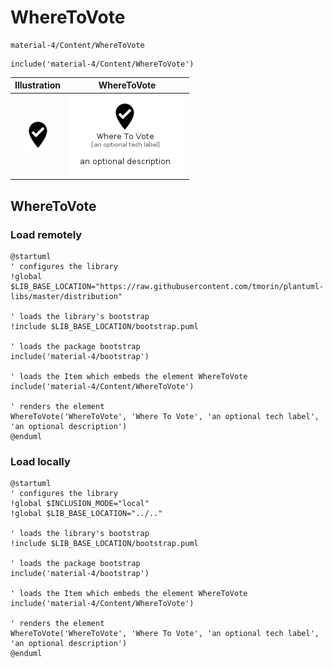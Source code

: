 # WhereToVote


```text
material-4/Content/WhereToVote
```

```text
include('material-4/Content/WhereToVote')
```



| Illustration | WhereToVote |
| :---: | :---: |
| ![illustration for Illustration](../../material-4/Content/WhereToVote.png) | ![illustration for WhereToVote](../../material-4/Content/WhereToVote.Local.png) |




## WhereToVote

### Load remotely
```plantuml
@startuml
' configures the library
!global $LIB_BASE_LOCATION="https://raw.githubusercontent.com/tmorin/plantuml-libs/master/distribution"

' loads the library's bootstrap
!include $LIB_BASE_LOCATION/bootstrap.puml

' loads the package bootstrap
include('material-4/bootstrap')

' loads the Item which embeds the element WhereToVote
include('material-4/Content/WhereToVote')

' renders the element
WhereToVote('WhereToVote', 'Where To Vote', 'an optional tech label', 'an optional description')
@enduml
```

### Load locally
```plantuml
@startuml
' configures the library
!global $INCLUSION_MODE="local"
!global $LIB_BASE_LOCATION="../.."

' loads the library's bootstrap
!include $LIB_BASE_LOCATION/bootstrap.puml

' loads the package bootstrap
include('material-4/bootstrap')

' loads the Item which embeds the element WhereToVote
include('material-4/Content/WhereToVote')

' renders the element
WhereToVote('WhereToVote', 'Where To Vote', 'an optional tech label', 'an optional description')
@enduml
```

